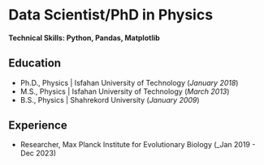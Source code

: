 # Data Scientist/PhD in Physics

#### Technical Skills: Python, Pandas, Matplotlib

## Education
- Ph.D., Physics | Isfahan University of Technology (_January 2018_)								       		
- M.S., Physics	| Isfahan University of Technology  (_March 2013_)	 			        		
- B.S., Physics | Shahrekord University  (_January 2009_)

## Experience
- Researcher, Max Planck Institute for Evolutionary Biology (_Jan 2019 - Dec 2023) 
